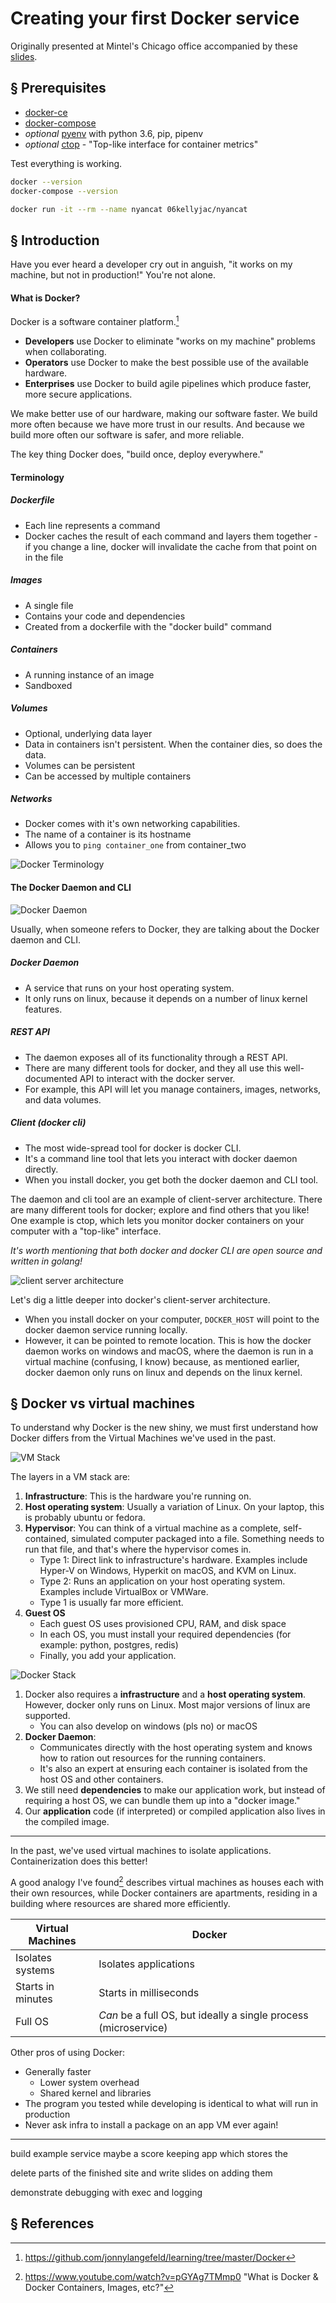 # Creating your first Docker service
Originally presented at Mintel's Chicago office accompanied by these [slides](https://docs.google.com/presentation/d/1rK9y6Qs6qcrbK3--qUYeeacr3z2BSVE48WI-DfX6gJM).

## § Prerequisites

* [docker-ce](https://docs.docker.com/install/linux/docker-ce/ubuntu/)
* [docker-compose](https://docs.docker.com/compose/install/)
* *optional* [pyenv](https://github.com/pyenv/pyenv-installer) with python 3.6, pip, pipenv
* *optional* [ctop](https://ctop.sh/) - "Top-like interface for container metrics"

Test everything is working.

```bash
docker --version
docker-compose --version

docker run -it --rm --name nyancat 06kellyjac/nyancat
```

## § Introduction

Have you ever heard a developer cry out in anguish, "it works on my machine, but not in production!" You're not alone.

#### What is Docker?

Docker is a software container platform.[^1] 

* **Developers** use Docker to eliminate "works on my machine" problems when collaborating.
* **Operators** use Docker to make the best possible use of the available hardware.
* **Enterprises** use Docker to build agile pipelines which produce faster, more secure applications.

We make better use of our hardware, making our software faster. We build more often because we have more trust in our results. And because we build more often our software is safer, and more reliable.

The key thing Docker does, "build once, deploy everywhere."

####  Terminology

##### Dockerfile

* Each line represents a command
* Docker caches the result of each command and layers them together - if you change a line, docker will invalidate the cache from that point on in the file

##### Images

* A single file
* Contains your code and dependencies
* Created from a dockerfile with the "docker build" command

##### Containers

* A running instance of an image
* Sandboxed

##### Volumes

* Optional, underlying data layer
* Data in containers isn't persistent. When the container dies, so does the data.
* Volumes can be persistent
* Can be accessed by multiple containers

##### Networks

* Docker comes with it's own networking capabilities.
* The name of a container is its hostname
* Allows you to `ping container_one` from container_two

![Docker Terminology](media/working_with_docker.png)

#### The Docker Daemon and CLI

![Docker Daemon](media/docker_daemon.png)

Usually, when someone refers to Docker, they are talking about the Docker daemon and CLI.

##### Docker Daemon

* A service that runs on your host operating system.
* It only runs on linux, because it depends on a number of linux kernel features.

##### REST API

* The daemon exposes all of its functionality through a REST API.
* There are many different tools for docker, and they all use this well-documented API to interact with the docker server.
* For example, this API will let you manage containers, images, networks, and data volumes.

##### Client (docker cli)

* The most wide-spread tool for docker is docker CLI.
* It's a command line tool that lets you interact with docker daemon directly.
* When you install docker, you get both the docker daemon and CLI tool.

The daemon and cli tool are an example of client-server architecture. There are many different tools for docker; explore and find others that you like! One example is ctop, which lets you monitor docker containers on your computer with a "top-like" interface.

*It's worth mentioning that both docker and docker CLI are open source and written in golang!*

![client server architecture](media/client_server.png)

Let's dig a little deeper into docker's client-server architecture.

- When you install docker on your computer, `DOCKER_HOST` will point to the docker daemon service running locally.
- However, it can be pointed to remote location. This is how the docker daemon works on windows and macOS, where the daemon is run in a virtual machine (confusing, I know) because, as mentioned earlier, docker daemon only runs on linux and depends on the linux kernel.


## § Docker vs virtual machines

To understand why Docker is the new shiny, we must first understand how Docker differs from the Virtual Machines we've used in the past.

![VM Stack](media/vm_stack.svg)

The layers in a VM stack are:

1. **Infrastructure**: This is the hardware you're running on.
2. **Host operating system**: Usually a variation of Linux. On your laptop, this is probably ubuntu or fedora.
3. **Hypervisor**: You can think of a virtual machine as a complete, self-contained, simulated computer packaged into a file. Something needs to run that file, and that's where the hypervisor comes in.
   * Type 1: Direct link to infrastructure's hardware. Examples include Hyper-V on Windows, Hyperkit on macOS, and KVM on Linux.
   * Type 2: Runs an application on your host operating system. Examples include VirtualBox or VMWare.
   * Type 1 is usually far more efficient.
4. **Guest OS**
   * Each guest OS uses provisioned CPU, RAM, and disk space
   * In each OS, you must install your required dependencies (for example: python, postgres, redis)
   * Finally, you add your application.

![Docker Stack](media/docker_stack.svg)

1. Docker also requires a **infrastructure** and a **host operating system**. However, docker only runs on Linux. Most major versions of linux are supported.
   * You can also develop on windows (pls no) or macOS
2. **Docker Daemon**:
   * Communicates directly with the host operating system and knows how to ration out resources for the running containers.
   * It's also an expert at ensuring each container is isolated from the host OS and other containers.
3. We still need **dependencies** to make our application work, but instead of requiring a host OS, we can bundle them up into a "docker image."
4. Our **application** code (if interpreted) or compiled application also lives in the compiled image.

---

In the past, we've used virtual machines to isolate applications. Containerization does this better!

A good analogy I've found[^2]  describes virtual machines as houses each with their own resources, while Docker containers are apartments, residing in a building where resources are shared more efficiently.

| Virtual Machines  | Docker                                                       |
| ----------------- | ------------------------------------------------------------ |
| Isolates systems  | Isolates applications                                        |
| Starts in minutes | Starts in milliseconds                                       |
| Full OS           | *Can* be a full OS, but ideally a single process (microservice) |

Other pros of using Docker:

* Generally faster
  * Lower system overhead
  * Shared kernel and libraries
* The program you tested while developing is identical to what will run in production
* Never ask infra to install a package on an app VM ever again!

---



build example service maybe a score keeping app which stores the 

delete parts of the finished site and write slides on adding them

demonstrate debugging with exec and logging





## § References

[^1]: https://github.com/jonnylangefeld/learning/tree/master/Docker
[^2]: https://www.youtube.com/watch?v=pGYAg7TMmp0 "What is Docker & Docker Containers, Images, etc?"

